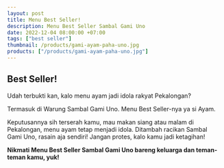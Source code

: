 ```yaml
---
layout: post
title: Menu Best Seller!
description: Menu Best Seller Sambal Gami Uno
date: 2022-12-04 08:00:00 +07:00
tags: ["best seller"]
thumbnail: /products/gami-ayam-paha-uno.jpg
products: ["/products/gami-ayam-paha-uno.jpg"]
---
```


## Best Seller! ##

Udah terbukti kan, kalo menu ayam jadi idola rakyat Pekalongan?

Termasuk di Warung Sambal Gami Uno. Menu Best Seller-nya ya si Ayam.

Keputusannya sih terserah kamu, mau makan siang atau malam di Pekalongan, menu ayam tetap menjadi idola. Ditambah racikan Sambal Gami Uno, rasain aja sendiri! Jangan protes, kalo kamu jadi ketagihan!

**Nikmati Menu Best Seller Sambal Gami Uno bareng keluarga dan teman-teman kamu, yuk!**
